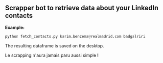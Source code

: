 ## Scrapper bot to retrieve data about your LinkedIn contacts 

**Example:**
```python
python fetch_contacts.py karim.benzema@realmadrid.com badgalriri
```
The resulting dataframe is saved on the desktop.

Le scrapping n'aura jamais paru aussi simple !
